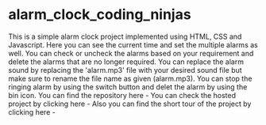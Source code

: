 # alarm_clock_coding_ninjas
This is a simple alarm clock project implemented using HTML, CSS and Javascript. Here you can see the current time and set the multiple alarms as well. You can check or uncheck the alarms based on your requirement and delete the alarms that are no longer required.
You can replace the alarm sound by replacing the 'alarm.mp3' file with your desired sound file but make sure to rename the file name as given (alarm.mp3).
You can stop the ringing alarm by using the switch button and delet the alarm by using the bin icon.
You can find the repository here - 
You can check the hosted project by clicking here - 
Also you can find the short tour of the project by clicking here - 
